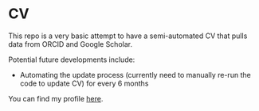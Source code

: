 # CV

This repo is a very basic attempt to have a semi-automated CV that pulls data from ORCID and Google Scholar.  

Potential future developments include:  
* Automating the update process (currently need to manually re-run the code to update CV) for every 6 months

You can find my profile [here](https://diegojehu.github.io).

